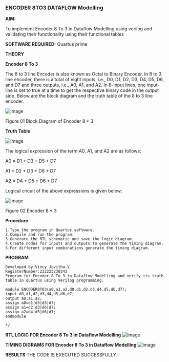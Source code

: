### ENCODER 8TO3 DATAFLOW Modelling

**AIM:**

To implement  Encoder 8 To 3 in Dataflow Modelling using verilog and validating their functionality using their functional tables

**SOFTWARE REQUIRED:** Quartus prime

**THEORY**

**Encoder 8 To 3**

The 8 to 3 line Encoder is also known as Octal to Binary Encoder. In 8 to 3 line encoder, there is a total of eight inputs, i.e., D0, D1, D2, D3, D4, D5, D6, and D7 and three outputs, i.e., A0, A1, and A2. In 8-input lines, one input-line is set to true at a time to get the respective binary code in the output side. Below are the block diagram and the truth table of the 8 to 3 line encoder.

![image](https://github.com/naavaneetha/ENCODER8TO3DATAFLOW/assets/154305477/0bc242c1-eb9e-4c47-afe5-30428470efc3)

Figure 01  Block Diagram of Encoder 8 * 3

**Truth Table**

![image](https://github.com/naavaneetha/ENCODER8TO3DATAFLOW/assets/154305477/35496b14-ae6e-4cd1-9abd-d6736b576575)

The logical expression of the term A0, A1, and A2 are as follows:

A0 = D1 + D3 + D5 + D7

A1 = D2 + D3 + D6 + D7

A2 = D4 + D5 + D6 + D7

Logical circuit of the above expressions is given below:

![image](https://github.com/naavaneetha/ENCODER8TO3DATAFLOW/assets/154305477/95acaee6-c873-4c75-89eb-ef09fb158053)

Figure 02  Encoder 8 * 3

**Procedure**


```
1.Type the program in Quartus software. 
2.Compile and run the program. 
3.Generate the RTL schematic and save the logic diagram. 
4.Create nodes for inputs and outputs to generate the timing diagram. 
5.For different input combinations generate the timing diagram.
```

**PROGRAM**

```
Developed by:Vincy Jovitha.V
RegisterNumber:212223230242
Program for Encoder 8 To 3 in Dataflow Modelling and verify its truth table in quartus using Verilog programming.

module ENCODER8TO3(a0,a1,a2,d0,d1,d2,d3,d4,d5,d6,d7);
input d0,d1,d2,d3,d4,d5,d6,d7;
output a0,a1,a2;
assign a0=d1|d3|d5|d7;
assign a1=d2|d3|d6|d7;
assign a2=d4|d5|d6|d7;
endmodule

*/
```
**RTL LOGIC FOR Encoder 8 To 3 in Dataflow Modelling**
![image](https://github.com/VincyJovitha01/ENCODER8TO3DATAFLOW/assets/147121113/ce9b50c2-d54e-4374-9267-e609149e4e47)

**TIMING DIGRAMS FOR Encoder 8 To 3 in Dataflow Modelling**
![image](https://github.com/VincyJovitha01/ENCODER8TO3DATAFLOW/assets/147121113/cf98b706-27e6-4e15-85a9-f14809b56b51)

**RESULTS**
THE CODE IS EXECUTED SUCCESSFULLY.



